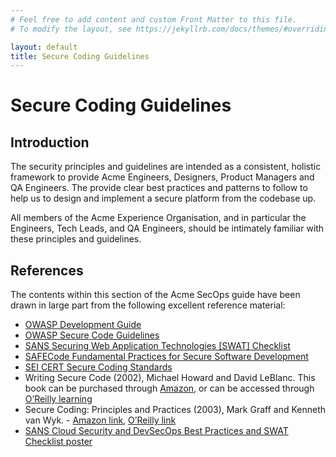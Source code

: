 ```yaml
---
# Feel free to add content and custom Front Matter to this file.
# To modify the layout, see https://jekyllrb.com/docs/themes/#overriding-theme-defaults

layout: default
title: Secure Coding Guidelines
---
```

# Secure Coding Guidelines
## Introduction
The security principles and guidelines are intended as a consistent, holistic framework to provide Acme Engineers, Designers, Product Managers and QA Engineers. The provide clear best practices and patterns to follow to help us to design and implement a secure platform from the codebase up.

All members of the Acme Experience Organisation, and in particular the Engineers, Tech Leads, and QA Engineers, should be intimately familiar with these principles and guidelines.


## References
The contents within this section of the Acme SecOps guide have been drawn in large part from the following excellent reference material:

- [OWASP Development Guide](https://wiki.owasp.org/index.php/Guide_Table_of_Contents)
- [OWASP Secure Code Guidelines](https://www.owasp.org/images/0/08/OWASP_SCP_Quick_Reference_Guide_v2.pdf)
- [SANS Securing Web Application Technologies [SWAT] Checklist](https://www.sans.org/cloud-security/securing-web-application-technologies/?msc=cloud-security-lp)
- [SAFECode Fundamental Practices for Secure Software Development](https://safecode.org/fundamental-practices-secure-software-development/)
- [SEI CERT Secure Coding Standards](https://wiki.sei.cmu.edu/confluence/display/seccode/Top+10+Secure+Coding+Practices)
- Writing Secure Code (2002),  Michael Howard and David LeBlanc. This book can be purchased through [Amazon](https://www.amazon.com.au/Writing-Secure-Code-Developer-Practices-ebook/dp/B00JDMP718), or can be accessed through [O’Reilly learning](https://www.oreilly.com/library/view/writing-secure-code/0735617228/)
- Secure Coding: Principles and Practices (2003), Mark Graff and Kenneth van Wyk. - [Amazon link](https://www.amazon.com.au/Secure-Coding-Principles-Mark-Graff/dp/0596002424), [O’Reilly link](https://www.oreilly.com/library/view/secure-coding-principles/0596002424/)
- [SANS Cloud Security and DevSecOps Best Practices and SWAT Checklist poster](https://www.sans.org/security-resources/posters/cloud/cloud-security-devsecops-practices-200)
